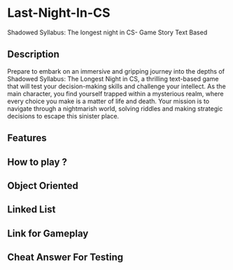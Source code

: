 # Last-Night-In-CS
Shadowed Syllabus: The longest night in CS- Game Story Text Based

## Description

Prepare to embark on an immersive and gripping journey into the depths of Shadowed Syllabus: The Longest Night in CS, a thrilling text-based game that will test your decision-making skills and challenge your intellect. As the main character, you find yourself trapped within a mysterious realm, where every choice you make is a matter of life and death. Your mission is to navigate through a nightmarish world, solving riddles and making strategic decisions to escape this sinister place.

## Features

## How to play ?

## Object Oriented

## Linked List

## Link for Gameplay

## Cheat Answer For Testing
